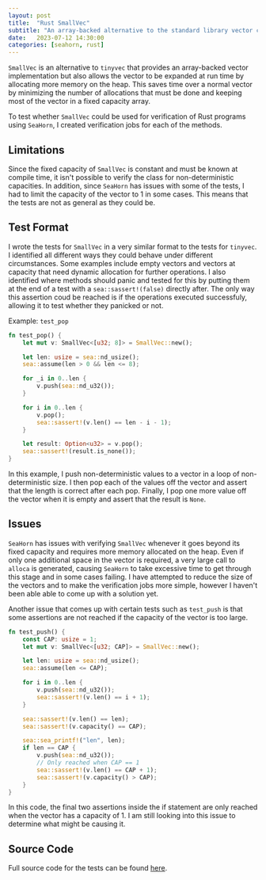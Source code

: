 ```yaml
---
layout: post
title:  "Rust SmallVec"
subtitle: "An array-backed alternative to the standard library vector class, expandable with heap allocations."
date:   2023-07-12 14:30:00
categories: [seahorn, rust]
---
```



`SmallVec` is an alternative to `tinyvec` that provides an array-backed vector implementation but also allows the vector to be expanded at run time by allocating more memory on the heap. This saves time over a normal vector by minimizing the number of allocations that must be done and keeping most of the vector in a fixed capacity array.

To test whether `SmallVec` could be used for verification of Rust programs using `SeaHorn`, I created verification jobs for each of the methods.

## Limitations

Since the fixed capacity of `SmallVec` is constant and must be known at compile time, it isn't possible to verify the class for non-deterministic capacities. In addition, since `SeaHorn` has issues with some of the tests, I had to limit the capacity of the vector to 1 in some cases. This means that the tests are not as general as they could be.

## Test Format

I wrote the tests for `SmallVec` in a very similar format to the tests for `tinyvec`. I identified all different ways they could behave under different circumstances. Some examples include empty vectors and vectors at capacity that need dynamic allocation for further operations. I also identified where methods should panic and tested for this by putting them at the end of a test with a `sea::sassert!(false)` directly after. The only way this assertion coud be reached is if the operations executed successfuly, allowing it to test whether they panicked or not.

Example: `test_pop`

```rust
fn test_pop() {
    let mut v: SmallVec<[u32; 8]> = SmallVec::new();

    let len: usize = sea::nd_usize();
    sea::assume(len > 0 && len <= 8);

    for _i in 0..len {
        v.push(sea::nd_u32());
    }

    for i in 0..len {
        v.pop();
        sea::sassert!(v.len() == len - i - 1);
    }

    let result: Option<u32> = v.pop();
    sea::sassert!(result.is_none());
}
```

In this example, I push non-deterministic values to a vector in a loop of non-deterministic size. I then pop each of the values off the vector and assert that the length is correct after each pop. Finally, I pop one more value off the vector when it is empty and assert that the result is `None`.

## Issues

`SeaHorn` has issues with verifying `SmallVec` whenever it goes beyond its fixed capacity and requires more memory allocated on the heap. Even if only one additional space in the vector is required, a very large call to `alloca` is generated, causing `SeaHorn` to take excessive time to get through this stage and in some cases failing. I have attempted to reduce the size of the vectors and to make the verification jobs more simple, however I haven't been able able to come up with a solution yet.

Another issue that comes up with certain tests such as `test_push` is that some assertions are not reached if the capacity of the vector is too large.

```rust
fn test_push() {
    const CAP: usize = 1;
    let mut v: SmallVec<[u32; CAP]> = SmallVec::new();

    let len: usize = sea::nd_usize();
    sea::assume(len <= CAP);

    for i in 0..len {
        v.push(sea::nd_u32());
        sea::sassert!(v.len() == i + 1);
    }

    sea::sassert!(v.len() == len);
    sea::sassert!(v.capacity() == CAP);

    sea::sea_printf!("len", len);
    if len == CAP {
        v.push(sea::nd_u32());
        // Only reached when CAP == 1
        sea::sassert!(v.len() == CAP + 1);
        sea::sassert!(v.capacity() > CAP);
    }
}
```

In this code, the final two assertions inside the if statement are only reached when the vector has a capacity of 1. I am still looking into this issue to determine what might be causing it.

## Source Code

Full source code for the tests can be found [here](https://github.com/thomashart17/c-rust/tree/smallvec/src/rust-jobs/smallvec).
